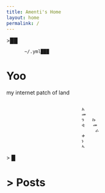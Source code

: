 ```yaml
---
title: Amenti's Home 
layout: home
permalink: /
---
```

<span class="blink">>██</span>
<figure class="highlight"><pre><code class="language-yaml" data-lang="yaml"><span class="s"> ~/.yml███  </span></code></pre></figure>  

# Yoo

my internet patch of land 

<figure class="highlight"><pre><code class="language-yaml" data-lang="yaml"><span class="s"> 
                      አ
                      መ  
                      ን   ኩ
                      ቲ   መ 
                           ራ
                      ቀ
                      ነ
                      ኣ</span></code></pre></figure>      

<span class="blink">> █</span>

# > Posts






